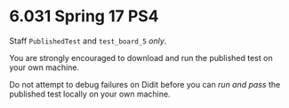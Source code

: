 # 6.031 Spring 17 PS4

Staff `PublishedTest` and `test_board_5` *only*.

You are strongly encouraged to download and run the published test on your own machine.

Do not attempt to debug failures on Didit before you can *run and pass* the published test locally on your own machine.
